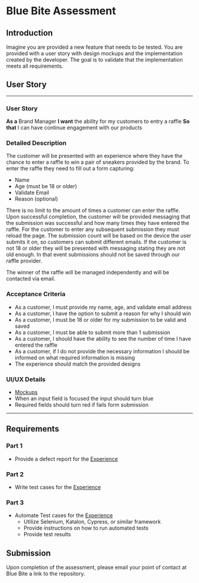 # Blue Bite Assessment

## Introduction

Imagine you are provided a new feature that needs to be tested. You are provided with a user story with design mockups and the implementation created by the developer. The goal is to validate that the implementation meets all requirements.

## User Story

---

### User Story

**As a** Brand Manager
**I want** the ability for my customers to entry a raffle
**So that** I can have continue engagement with our products

### Detailed Description

The customer will be presented with an experience where they have the chance to enter a raffle to win a pair of sneakers provided by the brand. To enter the raffle they need to fill out a form capturing:
* Name
* Age (must be 18 or older)
* Validate Email
* Reason (optional)

There is no limit to the amount of times a customer can enter the raffle. Upon successful completion, the customer will be provided messaging that the submission was successful and how many times they have entered the raffle. For the customer to enter any subsequent submission they must reload the page. The submission count will be based on the device the user submits it on, so customers can submit different emails. If the customer is not 18 or older they will be presented with messaging stating they are not old enough. In that event submissions should not be saved through our raffle provider.

The winner of the raffle will be managed independently and will be contacted via email.

### Acceptance Criteria
* As a customer, I must provide my name, age, and validate email address
* As a customer, I have the option to submit a reason for why I should win
* As a customer, I must be 18 or older for my submission to be valid and saved
* As a customer, I must be able to submit more than 1 submission
* As a customer, I should have the ability to see the number of time I have entered the raffle
* As a customer, if I do not provide the necessary information I should be informed on what required information is missing
* The experience should match the provided designs

### UI/UX Details
* [Mockups](https://www.figma.com/proto/RsvVGWdLWMOdsJLAWywR4R/QA-Assessment?page-id=0%3A1&node-id=2%3A2&viewport=241%2C48%2C1&scaling=min-zoom)
* When an input field is focused the input should turn blue
* Required fields should turn red if fails form submission

---

## Requirements

### Part 1

* Provide a defect report for the [Experience](https://blue-bite-dev-3.bluebite.io/04425f7c-4fdd-47f6-85b3-b800d12bb9ca)


### Part 2

* Write test cases for the [Experience](https://blue-bite-dev-3.bluebite.io/04425f7c-4fdd-47f6-85b3-b800d12bb9ca)

### Part 3
* Automate Test cases for the [Experience](https://blue-bite-dev-3.bluebite.io/04425f7c-4fdd-47f6-85b3-b800d12bb9ca)
    * Utilize Selenium, Katalon, Cypress, or similar framework
    * Provide instructions on how to run automated tests
    * Provide test results

## Submission

Upon completion of the assessment, please email your point of contact at Blue Bite a link to the repository.


